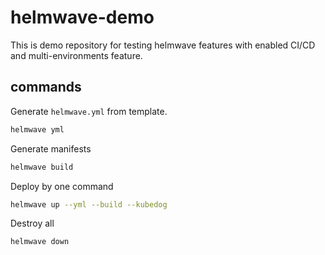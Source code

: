 # helmwave-demo

This is demo repository for testing helmwave features with enabled CI/CD and multi-environments feature.

## commands

Generate `helmwave.yml` from template.

```bash
helmwave yml
```

Generate manifests

```bash
helmwave build
```

Deploy by one command

```bash
helmwave up --yml --build --kubedog
```

Destroy all

```bash
helmwave down
```
